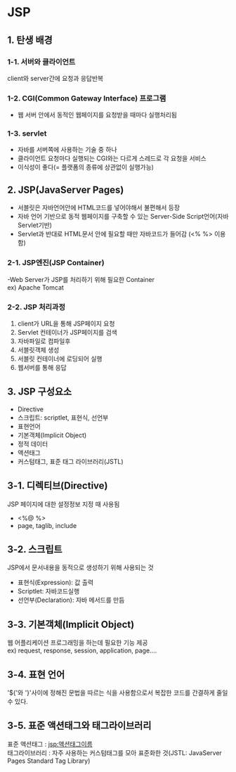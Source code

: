 # JSP  
## 1. 탄생 배경  

### 1-1. 서버와 클라이언트  
client와 server간에 요청과 응답반복  

### 1-2. CGI(Common Gateway Interface) 프로그램  
- 웹 서버 안에서 동적인 웹페이지를 요청받을 때마다 실행처리됨  

### 1-3. servlet  
- 자바를 서버쪽에 사용하는 기술 중 하나  
- 클라이언트 요청마다 실행되는 CGI와는 다르게 스레드로 각 요청을 서비스  
- 이식성이 좋다(= 플랫폼의 종류에 상관없이 실행가능)  

## 2. JSP(JavaServer Pages)  
- 서블릿은 자바언어안에 HTML코드를 넣어야해서 불편해서 등장
- 자바 언어 기반으로 동적 웹페이지를 구축할 수 있는 Server-Side Script언어(자바 Servlet기반)  
- Servlet과 반대로 HTML문서 안에 필요할 때만 자바코드가 들어감
(<% %> 이용함)  

### 2-1. JSP엔진(JSP Container)  
-Web Server가 JSP를 처리하기 위해 필요한 Container  
ex) Apache Tomcat  

### 2-2. JSP 처리과정  
1) client가 URL을 통해 JSP페이지 요청  
2) Servlet 컨테이너가 JSP페이지를 검색  
3) 자바파일로 컴파일후  
4) 서블릿객체 생성  
5) 서블릿 컨테이너에 로딩되어 실행  
6) 웹서버를 통해 응답  

## 3. JSP 구성요소  
- Directive  
- 스크립트: scriptlet, 표현식, 선언부  
- 표현언어  
- 기본객체(Implicit Object)  
- 정적 데이터  
- 액션태그  
- 커스텀태그, 표준 태그 라이브러리(JSTL)  

## 3-1. 디렉티브(Directive)  
JSP 페이지에 대한 설정정보 지정 때 사용됨
- <%@ %>
- page, taglib, include  

## 3-2. 스크립트  
JSP에서 문서내용을 동적으로 생성하기 위해 사용되는 것  
- 표현식(Expression): 값 출력  
- Scriptlet: 자바코드실행  
- 선언부(Declaration): 자바 메서드를 만듬  

## 3-3. 기본객체(Implicit Object)  
웹 어플리케이션 프로그래밍을 하는데 필요한 기능 제공  
ex) request, response, session, application, page....  

## 3-4. 표현 언어  
'${'와 '}'사이에 정해진 문법을 따르는 식을 사용함으로서 복잡한 코드를 간결하게 줄일 수 있다.  

## 3-5. 표준 액션태그와 태그라이브러리
표준 액션태그 : <jsp:액션태그이름>  
태그라이브러리 : 자주 사용하는 커스텀태그를 모아 표준화한 것(JSTL: JavaServer Pages Standard Tag Library)  





















